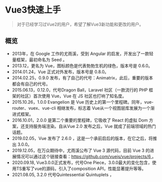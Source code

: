 # Vue3快速上手

> 对于已经学习过Vue2的用户，希望了解Vue3新功能和更改的用户。

## 概览

- 2013年，在 Google 工作的尤雨溪，受到 Angular 的启发，开发出了一款轻量框架，最初命名为 Seed 。
- 2013.12，更名为 Vue，图标颜色是代表勃勃生机的绿色，版本号是 0.6.0。
- 2014.01.24，Vue 正式对外发布，版本号是 0.8.0。
- 2014.02.25，0.9.0 发布，有了自己的代号：Animatrix，此后，重要的版本都会有自己的代号。
- 2015.06.13，0.12.0，代号Dragon Ball，Laravel 社区（一款流行的 PHP 框架的社区）首次使用 Vue，Vue 在 JS 社区也打响了知名度。
- 2015.10.26，1.0.0 Evangelion 是 Vue 历史上的第一个里程碑。同年，vue-router、vuex、vue-cli 相继发布，标志着 Vue从一个视图层库发展为一个渐进式框架。
- 2016.10.01，2.0.0 是第二个重要的里程碑，它吸收了 React 的虚拟 Dom 方案，还支持服务端渲染。自从Vue 2.0 发布之后，Vue 就成了前端领域的热门话题。
- 2019.02.05，Vue 发布了 2.6.0 ，这是一个承前启后的版本，在它之后，将推出 3.0.0。
- 2019.12.05，在万众期待中，尤雨溪公布了 Vue 3 源代码，目前 Vue 3 的进展情况可以通过这个链接查看：[https://github.com/vuejs/vue/projects/6 ](https://github.com/vuejs/vue/projects/6)。
- 2020.09.18,  Vue3.0.0正式发布，代号One Piece，3.0.0最大的变化包含，使用TS重写了vue的源码，引入了composition API，性能显著提升等等。
- 2021.08.05, 3.2.0 代号Quintessential Quintuplets ，<script setup>正式毕业，新增<style>里面书写v-bind等等
- 2021.09.08，3.2.11最新版本

## 快速上手

想要快速尝试Vue 3:

* 通过CDN

* 通过脚手架vue-cli

  ```bash
  npm install -g @vue/cli # 或 yarn global add @vue/cli
  vue create hello-vue3
  # 选择 vue 3 preset
  ```

* 通过最新脚手架Vite

  ```shell
  npm init vite hello-vue3 -- --template vue # 或 yarn create vite hello-vue3 --template vue	
  ```

> 老项目迁移，可以参考官方文档。

## composition API（组合式API）

通过创建 Vue 组件，我们可以将界面中重复的部分连同其功能一起提取为可重用的代码段。仅此一项就可以使我们的应用在可维护性和灵活性方面走得相当远。然而，我们的经验已经证明，光靠这一点可能并不够，尤其是当你的应用变得非常大的时候——想想几百个组件。处理这样的大型应用时，共享和重用代码变得尤为重要。

* option API VS composition API

![option VS composition](https://user-images.githubusercontent.com/499550/62783026-810e6180-ba89-11e9-8774-e7771c8095d6.png)

### DOM挂载方式

DOM节点挂载的方式从vue2.0中 new Vue() 实例的方式变成了Vue3.0中 createApp() 的方法

![v3](./imgs/v301.png)

![v2](./imgs/v302.png)

### setup

- composition api其实是配合着 options选项一起使用的，因为还有name、props、components、setup这些选项。只不过是以前所有的功能都成为了一个一个的hook函数，在使用时需要手动引入，并且需要写在setup选项里面。而setup的存在就是为了让我们能够使用composition api。
- setup在组件实例创建之前便开始执行，因此在setup选项中没有this。这也意味着，除了props，你将无法访问到组件任何的状态或者方法。以前data里面的数据我们是直接可以绑定到template上面的，而在vue3.0 Composition API中需要在setup里面return出去，那么数据便会被合并到渲染的上下文中去，从而在template中使用。

* setup参数
  setup(props,context)/setup(props,{attrs,slots,emit})

| **参数** | **含义**                                                     |
| -------- | ------------------------------------------------------------ |
| props    | 包含props配置声明且传入了的所有属性的对象（props对象是响应式的，不要去解构，解构会失去响式性） |
| attrs    | 包含没有在props配置中声明的属性的对象，相当于this.$attrs     |
| slots    | 包含所有传入的插槽内容的对象，相当于this.$slots              |
| emit     | 用来分发自定义事件的函数，相当于this.$emit                   |

### reactive

reactive接收一个普通对象然后返回该普通对象的响应式代理

![reactive](./imgs/v303.png)

- 普通对象==>返回一个proxy对象，响应式转换是深层的，对影响对象内部所有嵌套的属性
- 用user.name=“new name”来修改值
- 内部基于proxy实现
- 获取数据值的时候直接获取，不需要加.value
- 参数只能传入对象类型

### ref

ref 接受一个内部值并返回一个响应式可变的ref对象

![reactive](./imgs/v304.png)

- 任意类型==>返回一个ref对象
- 用num.value=***来修改值
- 获取数据值的时候需要加.value。可以理解为ref是通过reactive包装了一层具有value属性的对象实现的
- 参数可以传递任意数据类型，传递对象类型时也能保持深度响应式，所以适用性更广，setup中定义数据时推荐优先使用ref，方便逻辑拆分和业务解耦
- template中使用ref值不用通过value获取（导出后已默认做了一个解构），js中使用ref必须通过.value获取
- ref获取元素

### toRef

toRef 用于为源响应式对象上的属性新建一个ref，从而保持对其源对象属性的响应式连接。接收两个参数：源响应式对象和属性名，返回一个ref数据。例如使用父组件传递的props数据时，要引用props的某个属性且要保持响应式连接时就很有用。